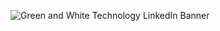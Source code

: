 ![Green and White Technology LinkedIn Banner](https://user-images.githubusercontent.com/91616196/147664888-6bf1c12e-3092-485b-b498-42a766be8fa0.gif)
